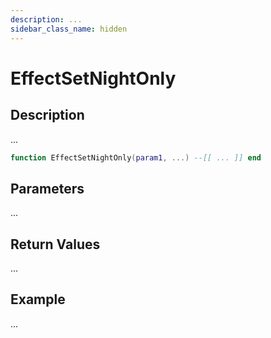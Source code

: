 ```yaml
---
description: ...
sidebar_class_name: hidden
---
```


# EffectSetNightOnly

## Description

...

```lua
function EffectSetNightOnly(param1, ...) --[[ ... ]] end
```

## Parameters

...

## Return Values

...

## Example

...

